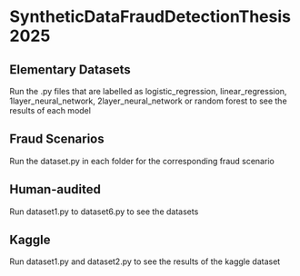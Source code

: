 # SyntheticDataFraudDetectionThesis2025

## Elementary Datasets
Run the .py files that are labelled as logistic_regression, linear_regression, 1layer_neural_network, 2layer_neural_network or random forest to see the results of each model

## Fraud Scenarios
Run the dataset.py in each folder for the corresponding fraud scenario

## Human-audited
Run dataset1.py to dataset6.py to see the datasets

## Kaggle 
Run dataset1.py and dataset2.py to see the results of the kaggle dataset